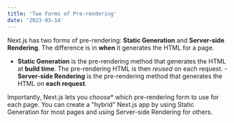 ```yaml
---
title: 'Two Forms of Pre-rendering'
date: '2023-03-14'
---
```


Next.js has two forms of pre-rendering: **Static Generation** and **Server-side Rendering**. The difference is in **when** it generates the HTML for a page.

- **Static Generation** is the pre-rendering method that generates the HTML at **build time**. The pre-rendering HTML is then _reused_ on each request.
-**Server-side Rendering** is the pre-rendering method that generates the HTML on **each request**.

Importantly, Next.js lets you *choose** which pre-rendering form to use for each page. You can create a "hybrid" Next.js app by using Static Generation for most pages and using Server-side Rendering for others.